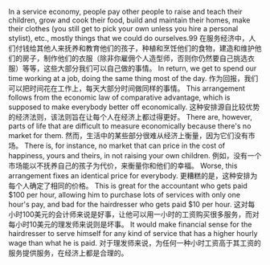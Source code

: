 In  a  service  economy,  people  pay  other  people  to  raise  and  teach  their children, grow and cook their food, build and maintain their homes, make their clothes  (you  still  get  to  pick  your  own  unless  you  hire  a  personal  stylist),  etc., mostly things that we could do ourselves.99 
在服务经济中，人们付钱给其他人来抚养和教育他们的孩子，种植和烹饪他们的食物，建造和维护他们的房子，制作他们的衣服（除非你雇佣个人造型师，否则你仍然要自己挑选衣服）等等，这些大部分我们可以自己做的事情。
In return, we get to spend our time working  at  a  job,  doing  the  same  thing  most  of  the  day.
作为回报，我们可以把时间花在工作上，每天大部分时间做同样的事情。
This  arrangement follows from the economic law of comparative advantage, which is supposed to make  everybody  better  off  economically.
这种安排源自比较优势的经济法则，该法则旨在让每个人在经济上都过得更好。
There  are,  however,  parts  of  life  that are difficult to measure economically because there's no market for them.
然而，生活中的某些部分很难从经济上衡量，因为它们没有市场。
There is,  for  instance,  no  market  that  can  price  in  the  cost  of  happiness,  yours  and theirs,  in  not  raising  your  own  children.
例如，没有一个市场能以不抚养自己的孩子为代价，来衡量你和他们的幸福。
Worse,  this  arrangement  fixes  an identical price for everybody.
更糟糕的是，这种安排为每个人确定了相同的价格。
This is great for the accountant who gets paid $100 per hour, allowing him to purchase lots of services with only one hour's pay, and bad  for  the  hairdresser  who  gets  paid  $10  per  hour.
这对每小时100美元的会计师来说是好事，让他可以用一小时的工资购买很多服务，而对每小时10美元的理发师来说则是坏事。
It  would  make  financial sense for the hairdresser to serve himself for any kind of service that has a higher hourly wage than what he is paid.
对于理发师来说，为任何一种小时工资高于其工资的服务提供服务，在经济上都是合理的。

